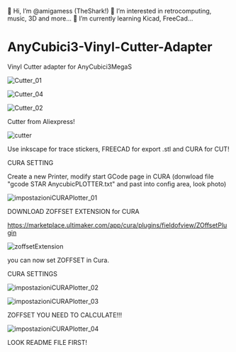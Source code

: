 👋 Hi, I’m @amigamess (TheShark!)
👀 I’m interested in retrocomputing, music, 3D and more...
🌱 I’m currently learning Kicad, FreeCad...

# AnyCubici3-Vinyl-Cutter-Adapter
Vinyl Cutter adapter for AnyCubici3MegaS

![Cutter_01](https://github.com/user-attachments/assets/e4bc32e8-4279-4017-8f86-327af1c30f6e)

![Cutter_04](https://github.com/user-attachments/assets/2f8e582b-96eb-4056-8831-eb2f7ec3c13a)

![Cutter_02](https://github.com/user-attachments/assets/722ffc4d-e7a0-49ef-ac73-0de11ad6d00c)

Cutter from Aliexpress!

![cutter](https://github.com/user-attachments/assets/e42e61cd-3ba4-4bf2-82da-98266745216d)

Use inkscape for trace stickers, FREECAD for export .stl and CURA for CUT! 

CURA SETTING

Create a new Printer, modify start GCode page in CURA (donwload file "gcode STAR AnycubicPLOTTER.txt" and past into config area, look photo) 

![impostazioniCURAPlotter_01](https://github.com/user-attachments/assets/afbff155-0f9d-4b5e-adb9-1cc4df3c2a1a)

DOWNLOAD ZOFFSET EXTENSION for CURA

https://marketplace.ultimaker.com/app/cura/plugins/fieldofview/ZOffsetPlugin

![zoffsetExtension](https://github.com/user-attachments/assets/6ef6a863-c994-492d-be02-4b3d4cb1255c)

you can now set ZOFFSET in Cura.

CURA SETTINGS

![impostazioniCURAPlotter_02](https://github.com/user-attachments/assets/5fe2dde3-c717-4a38-976f-8ab4dea4da0b)

![impostazioniCURAPlotter_03](https://github.com/user-attachments/assets/af9e803e-e255-481a-a075-de76314134bf)

ZOFFSET YOU NEED TO CALCULATE!!!

![impostazioniCURAPlotter_04](https://github.com/user-attachments/assets/63a53e81-f4e1-42f1-bd07-731f413673c6)


LOOK README FILE FIRST!













